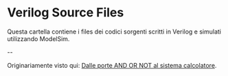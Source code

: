 # Verilog Source Files

Questa cartella contiene i files dei codici sorgenti scritti in Verilog e
simulati utilizzando ModelSim.

--

Originariamente visto qui: [Dalle porte AND OR NOT al sistema
calcolatore](http://www.edizioniets.com/scheda.asp?n=9788846743114).

